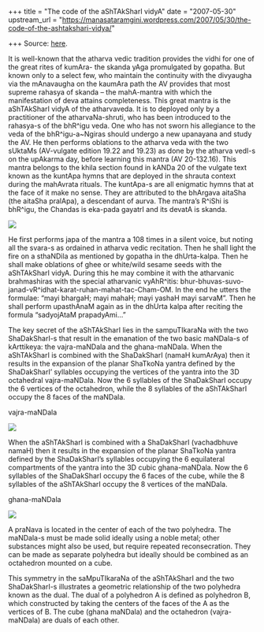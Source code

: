 +++
title = "The code of the aShTAkSharI vidyA"
date = "2007-05-30"
upstream_url = "https://manasataramgini.wordpress.com/2007/05/30/the-code-of-the-ashtakshari-vidya/"

+++
Source: [here](https://manasataramgini.wordpress.com/2007/05/30/the-code-of-the-ashtakshari-vidya/).

It is well-known that the atharva vedic tradition provides the vidhi for
one of the great rites of kumAra- the skanda yAga promulgated by
gopatha. But known only to a select few, who maintain the continuity
with the divyaugha via the mAnavaugha on the kaumAra path the AV
provides that most supreme rahasya of skanda – the mahA-mantra with
which the manifestation of deva attains completeness. This great mantra
is the aShTAkSharI vidyA of the atharvaveda. It is to deployed only by a
practitioner of the atharvaNa-shruti, who has been introduced to the
rahasya-s of the bhR^igu veda. One who has not sworn his allegiance to
the veda of the bhR^igu-a\~Ngiras should undergo a new upanayana and
study the AV. He then performs oblations to the atharva veda with the
two sUktaMs (AV-vulgate edition 19.22 and 19.23) as done by the atharva
vedI-s on the upAkarma day, before learning this mantra (AV 20-132.16).
This mantra belongs to the khila section found in kANDa 20 of the
vulgate text known as the kuntApa hymns that are deployed in the shrauta
context during the mahAvrata rituals. The kuntApa-s are all enigmatic
hymns that at the face of it make no sense. They are attributed to the
bhArgava aitaSha (the aitaSha pralApa), a descendant of aurva. The
mantra’s R^iShi is bhR^igu, the Chandas is eka-pada gayatrI and its
devatA is skanda.

[![](https://i0.wp.com/bp2.blogger.com/_ZhvcTTaaD_4/RlojOWWV1CI/AAAAAAAAAJU/3OQJcUttNwM/s320/av3.JPG)](http://bp2.blogger.com/_ZhvcTTaaD_4/RlojOWWV1CI/AAAAAAAAAJU/3OQJcUttNwM/s1600-h/av3.JPG)

He first performs japa of the mantra a 108 times in a silent voice, but
noting all the svara-s as ordained in atharva vedic recitation. Then he
shall light the fire on a sthaNDila as mentioned by gopatha in the
dhUrta-kalpa. Then he shall make oblations of ghee or white/wild sesame
seeds with the aShTAkSharI vidyA. During this he may combine it with the
atharvanic brahmashiras with the special atharvanic vyAhR^itis:
bhur-bhuvas-suvo-janad-vR^idhat-karat-ruhan-mahat-tac-Cham-OM. In the
end he utters the formulae: “mayi bhargaH; mayi mahaH; mayi yashaH mayi
sarvaM”. Then he shall perform upasthAnaM again as in the dhUrta kalpa
after reciting the formula “sadyojAtaM prapadyAmi…”

The key secret of the aShTAkSharI lies in the sampuTIkaraNa with the two
ShaDakSharI-s that result in the emanation of the two basic maNDala-s of
kArttikeya: the vajra-maNDala and the ghana-maNDala. When the
aShTAkSharI is combined with the ShaDakSharI (namaH kumArAya) then it
results in the expansion of the planar ShaTkoNa yantra defined by the
ShaDakSharI’ syllables occupying the vertices of the yantra into the 3D
octahedral vajra-maNDala. Now the 6 syllables of the ShaDakSharI occupy
the 6 vertices of the octahedron, while the 8 syllables of the
aShTAkSharI occupy the 8 faces of the maNDala.

vajra-maNDala

[![](https://i2.wp.com/bp0.blogger.com/_ZhvcTTaaD_4/Rlokc2WV1DI/AAAAAAAAAJc/3uv4WY_zPig/s320/av1.JPG)](http://bp0.blogger.com/_ZhvcTTaaD_4/Rlokc2WV1DI/AAAAAAAAAJc/3uv4WY_zPig/s1600-h/av1.JPG)

When the aShTAkSharI is combined with a ShaDakSharI (vachadbhuve namaH)
then it results in the expansion of the planar ShaTkoNa yantra defined
by the ShaDakSharI’s syllables occupying the 6 equilateral compartments
of the yantra into the 3D cubic ghana-maNDala. Now the 6 syllables of
the ShaDakSharI occupy the 6 faces of the cube, while the 8 syllables of
the aShTAkSharI occupy the 8 vertices of the maNDala.

ghana-maNDala

[![](https://i1.wp.com/bp1.blogger.com/_ZhvcTTaaD_4/RlokdGWV1EI/AAAAAAAAAJk/JYXlp3uTbWs/s320/av2.JPG)](http://bp1.blogger.com/_ZhvcTTaaD_4/RlokdGWV1EI/AAAAAAAAAJk/JYXlp3uTbWs/s1600-h/av2.JPG)

A praNava is located in the center of each of the two polyhedra. The
maNDala-s must be made solid ideally using a noble metal; other
substances might also be used, but require repeated reconsecration. They
can be made as separate polyhedra but ideally should be combined as an
octahedron mounted on a cube.

This symmetry in the saMpuTIkaraNa of the aShTAkSharI and the two
ShaDakSharI-s illustrates a geometric relationship of the two polyhedra
known as the dual. The dual of a polyhedron A is defined as polyhedron
B, which constructed by taking the centers of the faces of the A as the
vertices of B. The cube (ghana maNDala) and the octahedron
(vajra-maNDala) are duals of each other.

